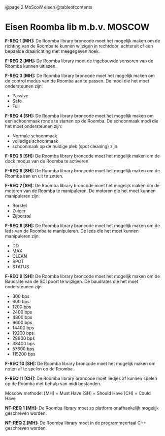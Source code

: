 @page 2 MoScoW eisen
@tableofcontents

# Eisen Roomba lib m.b.v. MOSCOW

**F-REQ 1 [MH]:** De Roomba library broncode moet het mogelijk maken om de richting van de Roomba te kunnen wijzigen in rechtdoor, achteruit of een bepaalde draairichting met meegegeven hoek.

**F-REQ 2 [MH]:** De Roomba library moet de ingebouwde sensoren van de Roomba kunnen uitlezen.

**F-REQ 3 [MH]:** De Roomba library broncode moet het mogelijk maken om de control modus van de Roomba aan te passen. De modi die het moet ondersteunen zijn:
- Passive
- Safe
- Full


**F-REQ 4 [SH]:** De Roomba library broncode moet het mogelijk maken om een schoonmaak ronde te starten op de Roomba. De schoonmaak modi die het moet ondersteunen zijn:
- Normale schoonmaak
- volledige schoonmaak
- schoonmaak op de huidige plek (spot cleaning) zijn.


**F-REQ 5 [SH]:** De Roomba library broncode moet het mogelijk maken om de dock modus van de Roomba te activeren.

**F-REQ 6 [SH]:** De Roomba library broncode moet het mogelijk maken om de Roomba aan en uit te zetten.

**F-REQ 7 [SH]:** De Roomba library broncode moet het mogelijk maken om de motoren van de Roomba te manipuleren. De motoren die het moet kunnen manipuleren zijn:
- Borstel
- Zuiger
- Zijborstel

**F-REQ 8 [SH]:** De Roomba library broncode moet het mogelijk maken om de leds van de Roomba te manipuleren. De leds die het moet kunnen manipuleren zijn:
- DD
- MAX
- CLEAN
- SPOT
- STATUS

**F-REQ 9 [SH]:** De Roomba library broncode moet het mogelijk maken om de Baudrate van de SCI poort te wijzigen. De baudrates die het moet ondersteunen zijn:
- 300 bps
- 600 bps
- 1200 bps
- 2400 bps
- 4800 bps
- 9600 bps
- 14400 bps
- 19200 bps
- 28800 bps
- 38400 bps
- 57600 bps
- 115200 bps

**F-REQ 10 [SH]:** De Roomba library broncode moet het mogelijk maken om noten af te spelen op de Roomba.

**F-REQ 11 [CH]:** De Roomba library broncode moet liedjes af kunnen spelen op de Roomba met behulp van midi bestanden.

Moscow methode:
[MH] = Must Have
[SH] = Should Have
[CH] = Could Have


**NF-REQ 1 [MH]:** De Roomba library moet zo platform onafhankelijk mogelijk geschreven worden. 

**NF-REQ 2 [MH]:** De Roomba library moet in de programmeertaal C++ geschreven worden.
